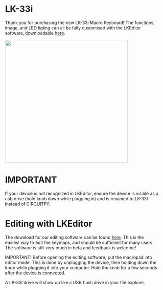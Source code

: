 # LK-33i
Thank you for purchasing the new LK-33i Macro Keyboard! The functions, image, and LED ligting can all be fully customised with the LKEditor software, downloadable [here](https://github.com/chrisg20/KMK4cgM/releases/tag/untagged-8f703d914059e1e19318).

<img src="https://i.etsystatic.com/36617648/r/il/9dfb82/4751558020/il_794xN.4751558020_27wn.jpg" width="400">

# IMPORTANT
If your device is not recognized in LKEditor, ensure the device is visible as a usb drive (hold knob down while plugging in) and is renamed to LK-33I instead of CIRCUITPY.

# Editing with LKEditor

The download for our editing software can be found [here](https://github.com/chrisg20/KMK4cgM/releases/tag/untagged-8f703d914059e1e19318). This is the easiest way to edit the keymaps, and should be sufficient for many users. The software is still very much in beta and feedback is welcome!

IMPORTANT! Before opening the editing software, put the macropad into editor mode. This is done by unplugging the device, then holding down the knob while plugging it into your computer. Hold the knob for a few seconds after the device is connected.

A LK-33I drive will show up like a USB flash drive in your file explorer.

